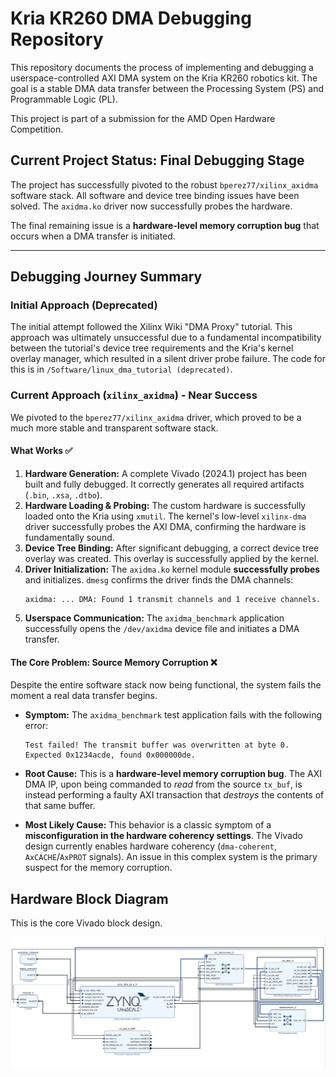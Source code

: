 # Kria KR260 DMA Debugging Repository

This repository documents the process of implementing and debugging a userspace-controlled AXI DMA system on the Kria KR260 robotics kit. The goal is a stable DMA data transfer between the Processing System (PS) and Programmable Logic (PL).

This project is part of a submission for the AMD Open Hardware Competition.

## Current Project Status: **Final Debugging Stage**

The project has successfully pivoted to the robust `bperez77/xilinx_axidma` software stack. All software and device tree binding issues have been solved. The `axidma.ko` driver now successfully probes the hardware.

The final remaining issue is a **hardware-level memory corruption bug** that occurs when a DMA transfer is initiated.

---

## Debugging Journey Summary

### Initial Approach (Deprecated)

The initial attempt followed the Xilinx Wiki "DMA Proxy" tutorial. This approach was ultimately unsuccessful due to a fundamental incompatibility between the tutorial's device tree requirements and the Kria's kernel overlay manager, which resulted in a silent driver probe failure. The code for this is in `/Software/linux_dma_tutorial (deprecated)`.

### Current Approach (`xilinx_axidma`) - Near Success

We pivoted to the `bperez77/xilinx_axidma` driver, which proved to be a much more stable and transparent software stack.

#### What Works ✅

1.  **Hardware Generation:** A complete Vivado (2024.1) project has been built and fully debugged. It correctly generates all required artifacts (`.bin`, `.xsa`, `.dtbo`).
2.  **Hardware Loading & Probing:** The custom hardware is successfully loaded onto the Kria using `xmutil`. The kernel's low-level `xilinx-dma` driver successfully probes the AXI DMA, confirming the hardware is fundamentally sound.
3.  **Device Tree Binding:** After significant debugging, a correct device tree overlay was created. This overlay is successfully applied by the kernel.
4.  **Driver Initialization:** The `axidma.ko` kernel module **successfully probes** and initializes. `dmesg` confirms the driver finds the DMA channels:
    ```
    axidma: ... DMA: Found 1 transmit channels and 1 receive channels.
    ```
5.  **Userspace Communication:** The `axidma_benchmark` application successfully opens the `/dev/axidma` device file and initiates a DMA transfer.

#### The Core Problem: Source Memory Corruption ❌

Despite the entire software stack now being functional, the system fails the moment a real data transfer begins.

*   **Symptom:** The `axidma_benchmark` test application fails with the following error:
    ```
    Test failed! The transmit buffer was overwritten at byte 0.
    Expected 0x1234acde, found 0x000000de.
    ```

*   **Root Cause:** This is a **hardware-level memory corruption bug**. The AXI DMA IP, upon being commanded to *read* from the source `tx_buf`, is instead performing a faulty AXI transaction that *destroys* the contents of that same buffer.

*   **Most Likely Cause:** This behavior is a classic symptom of a **misconfiguration in the hardware coherency settings**. The Vivado design currently enables hardware coherency (`dma-coherent`, `AxCACHE`/`AxPROT` signals). An issue in this complex system is the primary suspect for the memory corruption.

## Hardware Block Diagram

This is the core Vivado block design.

![Vivado Block Diagram](hardware/kria_dma_vivado.png)

